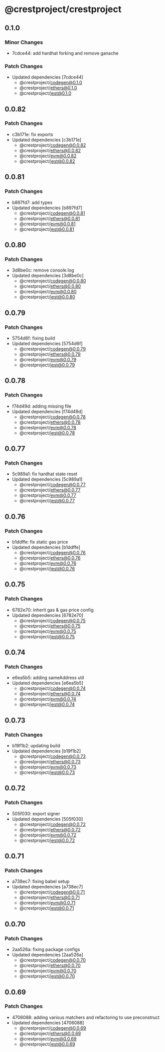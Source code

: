 # @crestproject/crestproject

## 0.1.0

### Minor Changes

- 7cdce44: add hardhat forking and remove ganache

### Patch Changes

- Updated dependencies [7cdce44]
  - @crestproject/codegen@0.1.0
  - @crestproject/ethers@0.1.0
  - @crestproject/jest@0.1.0

## 0.0.82

### Patch Changes

- c3b171e: fix exports
- Updated dependencies [c3b171e]
  - @crestproject/codegen@0.0.82
  - @crestproject/ethers@0.0.82
  - @crestproject/evm@0.0.82
  - @crestproject/jest@0.0.82

## 0.0.81

### Patch Changes

- b897fd7: add types
- Updated dependencies [b897fd7]
  - @crestproject/codegen@0.0.81
  - @crestproject/ethers@0.0.81
  - @crestproject/evm@0.0.81
  - @crestproject/jest@0.0.81

## 0.0.80

### Patch Changes

- 3d8be0c: remove console.log
- Updated dependencies [3d8be0c]
  - @crestproject/codegen@0.0.80
  - @crestproject/ethers@0.0.80
  - @crestproject/evm@0.0.80
  - @crestproject/jest@0.0.80

## 0.0.79

### Patch Changes

- 5754d6f: fixing build
- Updated dependencies [5754d6f]
  - @crestproject/codegen@0.0.79
  - @crestproject/ethers@0.0.79
  - @crestproject/evm@0.0.79
  - @crestproject/jest@0.0.79

## 0.0.78

### Patch Changes

- f74d49d: adding missing file
- Updated dependencies [f74d49d]
  - @crestproject/codegen@0.0.78
  - @crestproject/ethers@0.0.78
  - @crestproject/evm@0.0.78
  - @crestproject/jest@0.0.78

## 0.0.77

### Patch Changes

- 5c989a1: fix hardhat state reset
- Updated dependencies [5c989a1]
  - @crestproject/codegen@0.0.77
  - @crestproject/ethers@0.0.77
  - @crestproject/evm@0.0.77
  - @crestproject/jest@0.0.77

## 0.0.76

### Patch Changes

- b1ddffe: fix static gas price
- Updated dependencies [b1ddffe]
  - @crestproject/codegen@0.0.76
  - @crestproject/ethers@0.0.76
  - @crestproject/evm@0.0.76
  - @crestproject/jest@0.0.76

## 0.0.75

### Patch Changes

- 6782e70: inherit gas & gas price config
- Updated dependencies [6782e70]
  - @crestproject/codegen@0.0.75
  - @crestproject/ethers@0.0.75
  - @crestproject/evm@0.0.75
  - @crestproject/jest@0.0.75

## 0.0.74

### Patch Changes

- e6ea5b5: adding sameAddress util
- Updated dependencies [e6ea5b5]
  - @crestproject/codegen@0.0.74
  - @crestproject/ethers@0.0.74
  - @crestproject/evm@0.0.74
  - @crestproject/jest@0.0.74

## 0.0.73

### Patch Changes

- b19f1b2: updating build
- Updated dependencies [b19f1b2]
  - @crestproject/codegen@0.0.73
  - @crestproject/ethers@0.0.73
  - @crestproject/evm@0.0.73
  - @crestproject/jest@0.0.73

## 0.0.72

### Patch Changes

- 505f030: export signer
- Updated dependencies [505f030]
  - @crestproject/codegen@0.0.72
  - @crestproject/ethers@0.0.72
  - @crestproject/evm@0.0.72
  - @crestproject/jest@0.0.72

## 0.0.71

### Patch Changes

- a738ec7: fixing babel setup
- Updated dependencies [a738ec7]
  - @crestproject/codegen@0.0.71
  - @crestproject/ethers@0.0.71
  - @crestproject/evm@0.0.71
  - @crestproject/jest@0.0.71

## 0.0.70

### Patch Changes

- 2aa526a: fixing package configs
- Updated dependencies [2aa526a]
  - @crestproject/codegen@0.0.70
  - @crestproject/ethers@0.0.70
  - @crestproject/evm@0.0.70
  - @crestproject/jest@0.0.70

## 0.0.69

### Patch Changes

- 4706088: adding various matchers and refactoring to use preconstruct
- Updated dependencies [4706088]
  - @crestproject/codegen@0.0.69
  - @crestproject/ethers@0.0.69
  - @crestproject/evm@0.0.69
  - @crestproject/jest@0.0.69
